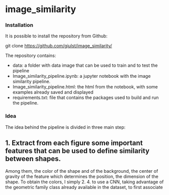 # image_similarity

### Installation 
It is possible to install the repository from Github:

git clone https://github.com/giulst/image_similarity/

The repository contains:
- data: a folder with data image that can be used to train and to test the pipeline
- Image_similarity_pipeline.ipynb: a jupyter notebook with the image similarity pipeline.
- Image_similarity_pipeline.html: the html from the notebook, with some examples already saved and displayed
- requirements.txt: file that contains the packages used to build and run the pipeline.

### Idea
The idea behind the pipeline is divided in three main step:
## 1. Extract from each figure some important features that can be used to define similarity between shapes.
Among them, the color of the shape and of the background, the center of gravity of the feature which determines the position, the dimension of the shape.
To obtain the colors, I simply 
2.
4.
to use a CNN, taking advantage of the geometric family class already available in the dataset, to first associate 
